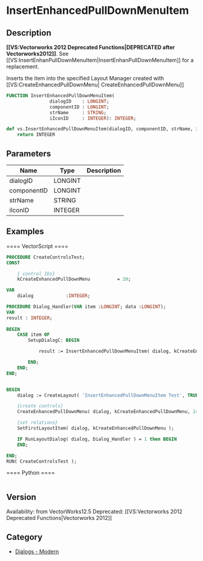 # InsertEnhancedPullDownMenuItem

## Description
<b>[[VS:Vectorworks 2012 Deprecated Functions|DEPRECATED after Vectorworks2012]]</b>. See [[VS:InsertEnhanPullDownMenuItem|InsertEnhanPullDownMenuItem]] for a replacement.

Inserts the item into the specified Layout Manager created with [[VS:CreateEnhancedPullDownMenu| CreateEnhancedPullDownMenu]]

```pascal
FUNCTION InsertEnhancedPullDownMenuItem(
				dialogID    : LONGINT;
				componentID : LONGINT;
				strName     : STRING;
				iIconID     : INTEGER): INTEGER;
```

```python
def vs.InsertEnhancedPullDownMenuItem(dialogID, componentID, strName, iIconID):
    return INTEGER
```

## Parameters
|Name|Type|Description|
|---|---|---|
|dialogID|LONGINT|   |
|componentID|LONGINT|   |
|strName|STRING|   |
|iIconID|INTEGER|   |

## Examples
==== VectorScript ====
```pascal
PROCEDURE CreateControlsTest;
CONST

    { control IDs}
    kCreateEnhancedPullDownMenu          = 20;

VAR
    dialog            :INTEGER;

PROCEDURE Dialog_Handler(VAR item :LONGINT; data :LONGINT);
VAR
result : INTEGER;
            
BEGIN
    CASE item OF
        SetupDialogC: BEGIN

            result := InsertEnhancedPullDownMenuItem( dialog, kCreateEnhancedPullDownMenu, 'kCreateEnhancedPullDownMenu choice', 128 );

        END;
    END;
END;


BEGIN
    dialog := CreateLayout( 'InsertEnhancedPullDownMenuItem Test', TRUE, 'OK', 'Cancel' );

    {create controls}
    CreateEnhancedPullDownMenu( dialog, kCreateEnhancedPullDownMenu, 24, TRUE );

    {set relations}
    SetFirstLayoutItem( dialog, kCreateEnhancedPullDownMenu );

    IF RunLayoutDialog( dialog, Dialog_Handler ) = 1 then BEGIN
    END;

END;
RUN( CreateControlsTest );
```
==== Python ====
```python

```

## Version
Availability: from VectorWorks12.5
Deprecated: [[VS:Vectorworks 2012 Deprecated Functions|Vectorworks 2012]]

## Category
* [Dialogs - Modern](../Categories/Dialogs%20-%20Modern.md)
